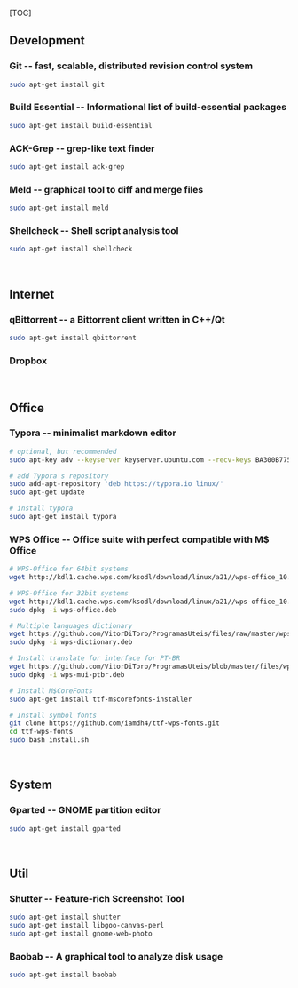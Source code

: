 [TOC]



## Development

### Git -- fast, scalable, distributed revision control system

```bash
sudo apt-get install git
```



### Build Essential -- Informational list of build-essential packages

```bash
sudo apt-get install build-essential 
```



### ACK-Grep -- grep-like text finder

```bash
sudo apt-get install ack-grep
```



### Meld -- graphical tool to diff and merge files

```bash
sudo apt-get install meld
```



### Shellcheck -- Shell script analysis tool

```bash
sudo apt-get install shellcheck
```



<br>

## Internet

### qBittorrent -- a Bittorrent client written in C++/Qt

```bash
sudo apt-get install qbittorrent
```



### Dropbox





<br>

## Office

### Typora -- minimalist markdown editor

```bash
# optional, but recommended
sudo apt-key adv --keyserver keyserver.ubuntu.com --recv-keys BA300B7755AFCFAE

# add Typora's repository
sudo add-apt-repository 'deb https://typora.io linux/'
sudo apt-get update

# install typora
sudo apt-get install typora
```



### WPS Office -- Office suite with perfect compatible with M$ Office

```Bash
# WPS-Office for 64bit systems
wget http://kdl1.cache.wps.com/ksodl/download/linux/a21//wps-office_10.1.0.5707~a21_amd64.deb -O ~/Downloads/wps-office.deb

# WPS-Office for 32bit systems
wget http://kdl1.cache.wps.com/ksodl/download/linux/a21//wps-office_10.1.0.5707~a21_i386.deb -O ~/Downloads/wps-office.deb
sudo dpkg -i wps-office.deb

# Multiple languages dictionary
wget https://github.com/VitorDiToro/ProgramasUteis/files/raw/master/wps-office-language-all_0.1_all.deb -O ~/Downloads/wps-dictionary.deb
sudo dpkg -i wps-dictionary.deb

# Install translate for interface for PT-BR
wget https://github.com/VitorDiToro/ProgramasUteis/blob/master/files/wps-office-mui-pt-br_1.1.0-0kaiana1_all.deb -O ~/Downloads/wps-mui-ptbr.deb
sudo dpkg -i wps-mui-ptbr.deb

# Install M$CoreFonts
sudo apt-get install ttf-mscorefonts-installer

# Install symbol fonts
git clone https://github.com/iamdh4/ttf-wps-fonts.git
cd ttf-wps-fonts
sudo bash install.sh
```



<br>

## System

### Gparted -- GNOME partition editor

```bash
sudo apt-get install gparted
```



<br>

## Util

### Shutter -- Feature-rich Screenshot Tool

```bash
sudo apt-get install shutter
sudo apt-get install libgoo-canvas-perl
sudo apt-get install gnome-web-photo
```



### Baobab -- A graphical tool to analyze disk usage

```bash
sudo apt-get install baobab
```



### 